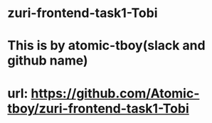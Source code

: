 # zuri-frontend-task1-Tobi
# This is by atomic-tboy(slack and github name)
# url: https://github.com/Atomic-tboy/zuri-frontend-task1-Tobi
